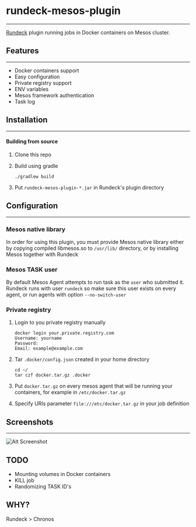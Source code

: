 # rundeck-mesos-plugin
------------------------------------
[Rundeck](http://rundeck.org) plugin running jobs in Docker containers on Mesos cluster.

## Features
------------------------------------
- Docker containers support
- Easy configuration 
- Private registry support
- ENV variables
- Mesos framework authentication
- Task log

## Installation
------------------------------------

#### Building from source
 1) Clone this repo
 
 2) Build using gradle
            
        ./gradlew build
 3) Put `rundeck-mesos-plugin-*.jar` in Rundeck's plugin directory

## Configuration
------------------------------------

### Mesos native library

In order for using this plugin, you must provide Mesos native library either by copying compiled libmesos.so to `/usr/lib/` directory, or by installing Mesos together with Rundeck

### Mesos TASK user

By default Mesos Agent attempts to run task as the `user` who submitted it. Rundeck runs with user `rundeck` so make sure this user exists on every agent, or run agents with option `--no-switch-user`

### Private registry
 1) Login to you private registry manually
        
        docker login your.private.registry.com
        Username: yourname
        Password:
        Email: example@example.com
 2) Tar `.docker/config.json` created in your home directory
 
        cd ~/
        tar czf docker.tar.gz .docker
        
 3) Put `docker.tar.gz` on every mesos agent that will be running your containers, for example in `/etc/docker.tar.gz`

 4) Specify URIs parameter `file:///etc/docker.tar.gz` in your job definition
 
## Screenshots
------------------------------------

![Alt Screenshot](https://raw.githubusercontent.com/farmapromlab/rundeck-mesos-plugin/master/screenshots/screen.jpg "Rundeck mesos plugin")
 
## TODO
 - Mounting volumes in Docker containers
 - KILL job
 - Randomizing TASK ID's

## WHY?

 Rundeck > Chronos
